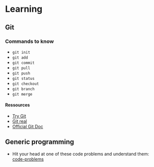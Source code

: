 Learning
======

## Git

### Commands to know

- `git init`
- `git add`
- `git commit`
- `git pull`
- `git push`
- `git status`
- `git checkout`
- `git branch`
- `git merge`

#### Ressources

- [Try Git](http://try.github.io/)
- [Git real](http://www.codeschool.com/courses/git-real)
- [Official Git Doc](http://git-scm.com/documentation)

## Generic programming

- Hit your head at one of these code problems and understand them: [code-problems](https://github.com/blakeembrey/code-problems)